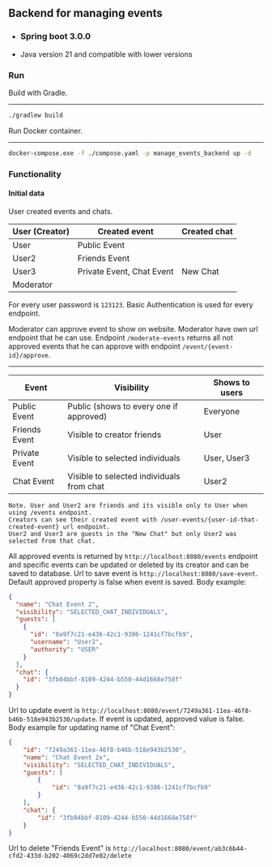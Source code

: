 ## Backend for managing events

- ### Spring boot 3.0.0
- Java version 21 and compatible with lower versions

### Run

Build with Gradle.

---

```bash
./gradlew build
```

Run Docker container.

---

```bash
docker-compose.exe -f ./compose.yaml -p manage_events_backend up -d
```

### Functionality

#### Initial data

User created events and chats.

| User (Creator) | Created event             | Created chat |
|----------------|---------------------------|--------------|
| User           | Public Event              |              |
| User2          | Friends Event             |              |
| User3          | Private Event, Chat Event | New Chat     |
| Moderator      |                           |              |

For every user password is `123123`. Basic Authentication is used for every endpoint.

Moderator can approve event to show on website. Moderator have own url endpoint that he can use.
Endpoint `/moderate-events` returns all not approved events that he can approve with
endpoint `/event/{event-id}/approve`.

---

| Event         | Visibility                                | Shows to users |
|---------------|-------------------------------------------|----------------|
| Public Event  | Public (shows to every one if approved)   | Everyone       |
| Friends Event | Visible to creator friends                | User           |
| Private Event | Visible to selected individuals           | User, User3    |
| Chat Event    | Visible to selected individuals from chat | User2          |

    Note. User and User2 are friends and its visible only to User when using /events endpoint. 
    Creators can see their created event with /user-events/{user-id-that-created-event} url endpoint.
    User2 and User3 are guests in the "New Chat" but only User2 was selected from that chat.

All approved events is returned by `http://localhost:8080/events` endpoint and specific events can be updated or deleted by its creator and
can be saved to database.
Url to save event is `http://localhost:8080/save-event`. Default approved property is false when event is saved.
Body example:

```json
{
  "name": "Chat Event 2",
  "visibility": "SELECTED_CHAT_INDIVIDUALS",
  "guests": [
    {
      "id": "8a9f7c21-e436-42c1-9386-1241cf7bcfb9",
      "username": "User2",
      "authority": "USER"
    }
  ],
  "chat": {
    "id": "3fb04bbf-8109-4244-b550-44d1668e758f"
  }
}
```

Url to update event is `http://localhost:8080/event/7249a361-11ea-46f8-b46b-518e943b2530/update`. If event is updated,
approved value is false.
Body example for updating name of "Chat Event":
```json
{
    "id": "7249a361-11ea-46f8-b46b-518e943b2530",
    "name": "Chat Event 2x",
    "visibility": "SELECTED_CHAT_INDIVIDUALS",
    "guests": [
        {
            "id": "8a9f7c21-e436-42c1-9386-1241cf7bcfb9"
        }
    ],
    "chat": {
        "id": "3fb04bbf-8109-4244-b550-44d1668e758f"
    }
}
```
Url to delete "Friends Event" is `http://localhost:8080/event/ab3c6b44-cfd2-433d-b202-4069c2dd7e02/delete`